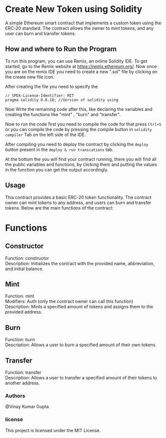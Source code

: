 # Create New Token using Solidity
A simple Ethereum smart contract that implements a custom token using the ERC-20 standard. The contract allows the owner to mint tokens, and any user can burn and transfer tokens.
## How and where to Run the Program
To run this program, you can use Remix, an online Solidity IDE. To get started, go to the Remix website at https://remix.ethereum.org/.
Now once you are on the remix IDE you need to create a new ".sol" file by clicking on the create new file icon.

After creating the file you need to specify the 
```solidity
// SPDX-License-Identifier: MIT
pragma solidity 0.8.18; //Version of solidity using
```
Now Write the remaining code after this, like declaring the variables and creating the functions like "mint" , "burn" and "transfer".

Now to run the code first you need to compile the code for that press `Ctrl+S` or you can compile the code by pressing the compile button in `solidity compiler` Tab on the left side of the IDE.

After compiling you need to deploy the contract by clicking the `deploy` button present in the `deploy & run transcations` tab.

At the bottom the you will find your contract running, there you will find all the public variables and functions, by clicking them and putting the values in the function you can get the output accordingly.

## Usage
This contract provides a basic ERC-20 token functionality. The contract owner can mint tokens to any address, and users can burn and transfer tokens. Below are the main functions of the contract:
# Functions
## Constructor
Function: constructor</br>
Description: Initializes the contract with the provided name, abbreviation, and initial balance.
## Mint
Function: mint</br>
Modifiers: Auth (only the contract owner can call this function)</br>
Description: Mints a specified amount of tokens and assigns them to the provided address.
## Burn
Function: burn</br>
Description: Allows a user to burn a specified amount of their own tokens.
## Transfer
Function: transfer</br>
Description: Allows a user to transfer a specified amount of their tokens to another address.

### Authors
@Vinay Kumar Gupta

### license
This project is licensed under the MIT License.
